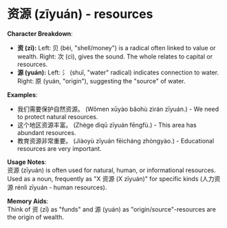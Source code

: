 # **资源 (zīyuán) - resources**

**Character Breakdown**:  
- **资 (zī):** Left: 贝 (bèi, "shell/money") is a radical often linked to value or wealth. Right: 次 (cì), gives the sound. The whole relates to capital or resources.  
- **源 (yuán):** Left: 氵 (shuǐ, "water" radical) indicates connection to water. Right: 原 (yuán, "origin"), suggesting the "source" of water.

**Examples**:  
- 我们需要保护自然资源。 (Wǒmen xūyào bǎohù zìrán zīyuán.) - We need to protect natural resources.  
- 这个地区资源丰富。 (Zhège dìqū zīyuán fēngfù.) - This area has abundant resources.  
- 教育资源非常重要。 (Jiàoyù zīyuán fēicháng zhòngyào.) - Educational resources are very important.

**Usage Notes**:  
资源 (zīyuán) is often used for natural, human, or informational resources. Used as a noun, frequently as "X 资源 (X zīyuán)" for specific kinds (人力资源 rénlì zīyuán - human resources).

**Memory Aids**:  
Think of 资 (zī) as "funds" and 源 (yuán) as "origin/source"-resources are the origin of wealth.